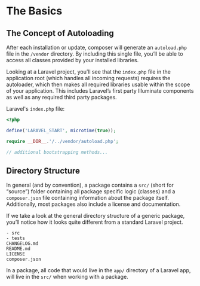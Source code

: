 # The Basics

## The Concept of Autoloading

After each installation or update, composer will generate an `autoload.php` file in the `/vendor` directory. By including this single file, you’ll be able to access all classes provided by your installed libraries.

Looking at a Laravel project, you’ll see that the `index.php` file in the application root (which handles all incoming requests) requires the autoloader, which then makes all required libraries usable within the scope of your application. This includes Laravel’s first party Illuminate components as well as any required third party packages.

Laravel's `index.php` file:

```php
<?php

define('LARAVEL_START', microtime(true));

require __DIR__.'/../vendor/autoload.php';

// additional bootstrapping methods...
```

## Directory Structure

In general (and by convention), a package contains a `src/` (short for “source”) folder containing all package specific logic (classes) and a `composer.json` file containing information about the package itself. Additionally, most packages also include a license and documentation.

If we take a look at the general directory structure of a generic package, you’ll notice how it looks quite different from a standard Laravel project.

```
- src
- tests
CHANGELOG.md
README.md
LICENSE
composer.json
```

In a package, all code that would live in the `app/` directory of a Laravel app, will live in the `src/` when working with a package.
